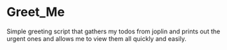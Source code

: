 # Greet_Me

Simple greeting script that gathers my todos from joplin and prints out the urgent ones and allows me to view them all quickly and easily.
